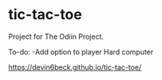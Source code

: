 # tic-tac-toe

Project for The Odiin Project.

To-do:
-Add option to player Hard computer

https://devin6beck.github.io/tic-tac-toe/
